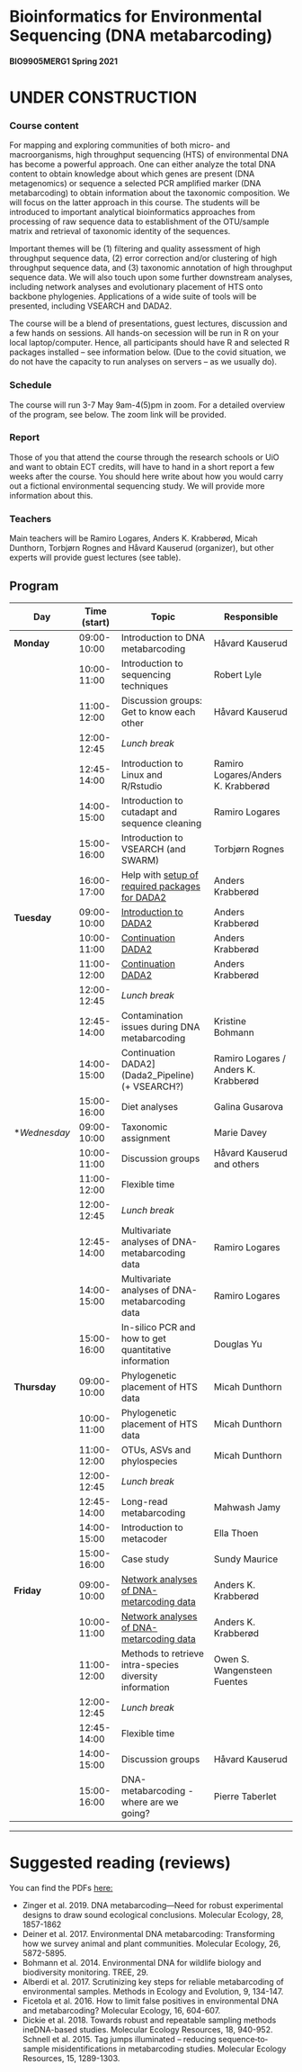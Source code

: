 # Bioinformatics for Environmental Sequencing (DNA metabarcoding)
#### BIO9905MERG1 Spring 2021

# UNDER CONSTRUCTION

### Course content
For mapping and exploring communities of both micro- and macroorganisms, high throughput sequencing (HTS) of environmental DNA has become a powerful approach. One can either analyze the total DNA content to obtain knowledge about which genes are present (DNA metagenomics) or sequence a selected PCR amplified marker (DNA metabarcoding) to obtain information about the taxonomic composition. We will focus on the latter approach in this course. The students will be introduced to important analytical bioinformatics approaches from processing of raw sequence data to establishment of the OTU/sample matrix and retrieval of taxonomic identity of the sequences.

Important themes will be (1) filtering and quality assessment of high throughput sequence data, (2) error correction and/or clustering of high throughput sequence data, and (3) taxonomic annotation of high throughput sequence data. We will also touch upon some further downstream analyses, including network analyses and evolutionary placement of HTS onto backbone phylogenies. Applications of a wide suite of tools will be presented, including VSEARCH and DADA2.

The course will be a blend of presentations, guest lectures, discussion and a few hands on sessions. All hands-on secession will be run in R on your local laptop/computer. Hence, all participants should have R and selected R packages installed – see information below. (Due to the covid situation, we do not have the capacity to run analyses on servers – as we usually do).

### Schedule

The course will run 3-7 May 9am-4(5)pm in zoom. For a detailed overview of the program, see below. The zoom link will be provided.

### Report
Those of you that attend the course through the research schools or UiO and want to obtain ECT credits, will have to hand in a short report a few weeks after the course. You should here write about how you would carry out a fictional environmental sequencing study. We will provide more information about this.

### Teachers
Main teachers will be Ramiro Logares, Anders K.  Krabberød, Micah Dunthorn, Torbjørn Rognes and Håvard Kauserud (organizer), but other experts will provide guest lectures (see table).



## Program


| Day          | Time (start) | Topic                                                   | Responsible                          |
| ------------ | ------------ | ------------------------------------------------------- | ------------------------------------ |
| **Monday**   | 09:00-10:00  | Introduction to DNA metabarcoding                       | Håvard Kauserud                      |
|              | 10:00-11:00  | Introduction to sequencing techniques                   | Robert Lyle                          |
|              | 11:00-12:00  | Discussion groups: Get to know each other               | Håvard Kauserud                      |
|              | 12:00-12:45  | _Lunch break_                                           |                                      |
|              | 12:45-14:00  | Introduction to Linux and R/Rstudio                     | Ramiro Logares/Anders K. Krabberød   |
|              | 14:00-15:00  | Introduction to cutadapt and sequence cleaning          | Ramiro Logares                       |
|              | 15:00-16:00  | Introduction to VSEARCH (and SWARM)                     | Torbjørn Rognes                      |
|              | 16:00-17:00  | Help with [setup of required packages for DADA2](Setup)          | Anders Krabberød                     |
| **Tuesday**  | 09:00-10:00  | [Introduction to DADA2](Dada2_Pipeline)                 | Anders Krabberød                     |
|              | 10:00-11:00  | [Continuation DADA2](Dada2_Pipeline)                     | Anders Krabberød                     |
|              | 11:00-12:00  | [Continuation DADA2](Dada2_Pipeline)                     | Anders Krabberød                     |
|              | 12:00-12:45  | _Lunch break_                                           |                                      |
|              | 12:45-14:00  | Contamination issues during DNA metabarcoding           | Kristine Bohmann                     |
|              | 14:00-15:00  | Continuation DADA2](Dada2_Pipeline) (+ VSEARCH?)        | Ramiro Logares / Anders K. Krabberød |
|              | 15:00-16:00  | Diet analyses                                           | Galina Gusarova                      |
| **Wednesday* | 09:00-10:00  | Taxonomic assignment                                    | Marie Davey                          |
|              | 10:00-11:00  | Discussion groups                                       | Håvard Kauserud and others           |
|              | 11:00-12:00  | Flexible time                                           |                                      |
|              | 12:00-12:45  | _Lunch break_                                           |                                      |
|              | 12:45-14:00  | Multivariate analyses of DNA-metabarcoding data         | Ramiro Logares                       |
|              | 14:00-15:00  | Multivariate analyses of DNA-metabarcoding data         | Ramiro Logares                       |
|              | 15:00-16:00  | In-silico PCR and how to get quantitative information   | Douglas Yu                           |
| **Thursday** | 09:00-10:00  | Phylogenetic placement of HTS data                      | Micah Dunthorn                       |
|              | 10:00-11:00  | Phylogenetic placement of HTS data                      | Micah Dunthorn                       |
|              | 11:00-12:00  | OTUs, ASVs and phylospecies                             | Micah Dunthorn                       |
|              | 12:00-12:45  | _Lunch break_                                           |                                      |
|              | 12:45-14:00  | Long-read metabarcoding                                 | Mahwash Jamy                         |
|              | 14:00-15:00  | Introduction to metacoder                               | Ella Thoen                           |
|              | 15:00-16:00  | Case study                                              | Sundy Maurice                        |
| **Friday**   | 09:00-10:00  | [Network analyses of DNA-metarcoding data](Networks)                | Anders K. Krabberød                  |
|              | 10:00-11:00  | [Network analyses of DNA-metarcoding data](Networks)                | Anders K. Krabberød                  |
|              | 11:00-12:00  | Methods to retrieve intra-species diversity information | Owen S. Wangensteen Fuentes          |
|              | 12:00-12:45  | _Lunch break_                                           |                                      |
|              | 12:45-14:00  | Flexible time                                           |                                      |
|              | 14:00-15:00  | Discussion groups                                       | Håvard Kauserud                      |
|              | 15:00-16:00  | DNA-metabarcoding - where are we going?                 | Pierre Taberlet                      |

---


# Suggested reading (reviews)
You can find the PDFs [here:](Suggested_reading/)
- Zinger et al. 2019. DNA metabarcoding—Need for robust experimental designs to draw sound ecological conclusions. Molecular Ecology, 28, 1857-1862
- 	Deiner et al. 2017. Environmental DNA metabarcoding: Transforming how we survey animal and plant communities. Molecular Ecology, 26, 5872-5895.
- 	Bohmann et al. 2014. Environmental DNA for wildlife biology and biodiversity monitoring. TREE, 29.
- 	Alberdi et al. 2017. Scrutinizing key steps for reliable metabarcoding of environmental samples. Methods in Ecology and Evolution, 9, 134-147.
- 	Ficetola et al. 2016. How to limit false positives in environmental DNA and metabarcoding? Molecular Ecology, 16, 604-607.
- 	Dickie et al. 2018. Towards robust and repeatable sampling methods ineDNA-based studies. Molecular Ecology Resources, 18, 940-952.
 	Schnell et al. 2015. Tag jumps illuminated – reducing sequence‐to‐sample misidentifications in metabarcoding studies. Molecular Ecology Resources, 15, 1289-1303.
